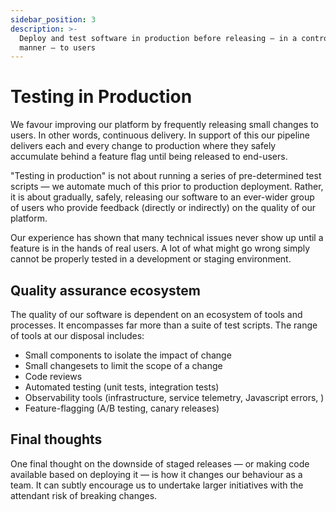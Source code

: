 ```yaml
---
sidebar_position: 3
description: >-
  Deploy and test software in production before releasing — in a controlled
  manner — to users
---
```


# Testing in Production

We favour improving our platform by frequently releasing small changes to users. In other words, continuous delivery. In support of this our pipeline delivers each and every change to production where they safely accumulate behind a feature flag until being released to end-users.

"Testing in production" is not about running a series of pre-determined test scripts — we automate much of this prior to production deployment. Rather, it is about gradually, safely, releasing our software to an ever-wider group of users who provide feedback (directly or indirectly) on the quality of our platform.

Our experience has shown that many technical issues never show up until a feature is in the hands of real users. A lot of what might go wrong simply cannot be properly tested in a development or staging environment.

## Quality assurance ecosystem

The quality of our software is dependent on an ecosystem of tools and processes. It encompasses far more than a suite of test scripts. The range of tools at our disposal includes:

* Small components to isolate the impact of change
* Small changesets to limit the scope of a change
* Code reviews
* Automated testing (unit tests, integration tests)
* Observability tools (infrastructure, service telemetry, Javascript errors, )
* Feature-flagging (A/B testing, canary releases)

## Final thoughts

One final thought on the downside of staged releases — or making code available based on deploying it — is how it changes our behaviour as a team. It can subtly encourage us to undertake larger initiatives with the attendant risk of breaking changes.
